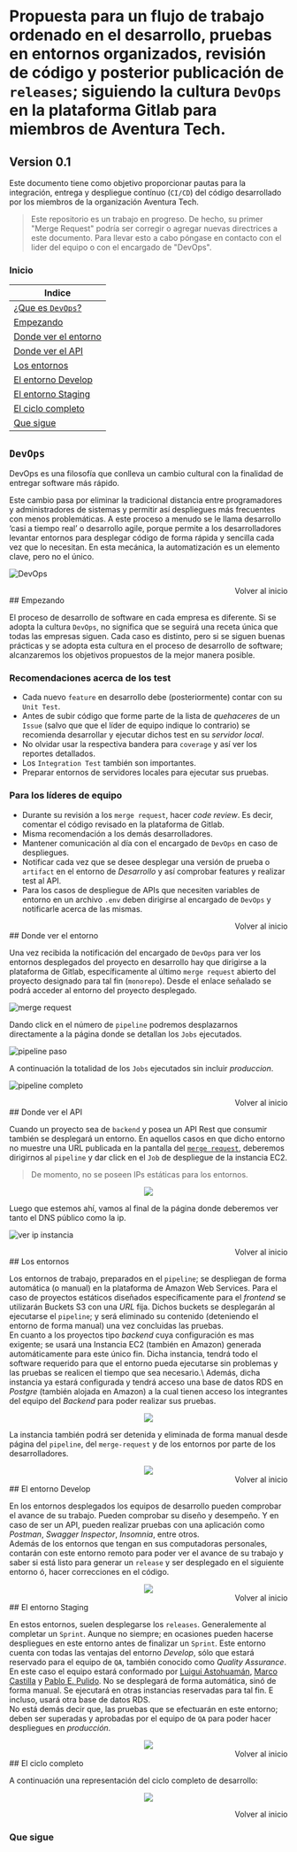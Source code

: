 # Propuesta para un flujo de trabajo ordenado en el desarrollo, pruebas en entornos organizados, revisión de código y posterior publicación de `releases`; siguiendo la cultura `DevOps` en la plataforma Gitlab para miembros de Aventura Tech.
## Version 0.1

Este documento tiene como objetivo proporcionar pautas para la integración, entrega y despliegue contínuo (`CI/CD`) del código desarrollado por los miembros de la organización Aventura Tech.

>Este repositorio es un trabajo en progreso. De hecho, su primer "Merge Request" podría ser corregir o agregar nuevas directrices a este documento. Para llevar esto a cabo póngase en contacto con el lider del equipo o con el encargado de "DevOps".


<a name="#inicio"></a>
### Inicio

| Indice |
|--|
| [¿Que es `DevOps`?](#devops) |
| [Empezando](#empezando) |
| [Donde ver el entorno](#donde-ver-el-entorno) |
| [Donde ver el API](#donde-ver-el-api) |
| [Los entornos](#los-entornos) |
| [El entorno Develop](#el-entorno-develop) |
| [El entorno Staging](#el-entorno-staging) |
| [El ciclo completo](#el-ciclo-completo) |
| [Que sigue](#que-sigue) |


<a name="#devops"></a>
## `DevOps`

DevOps es una filosofía que conlleva un cambio cultural con la finalidad de entregar software más rápido.

Este cambio pasa por eliminar la tradicional distancia entre programadores y administradores de sistemas y permitir así despliegues más frecuentes con menos problemáticas. A este proceso a menudo se le llama desarrollo ‘casi a tiempo real’ o desarrollo agile, porque permite a los desarrolladores levantar entornos para desplegar código de forma rápida y sencilla cada vez que lo necesitan. En esta mecánica, la automatización es un elemento clave, pero no el único. 

![DevOps](img/devops.jpg "DevOps")

<div style="text-align:right"><a name="#inicio">Volver al inicio</a></div>
<a name="##empezando"></a>
## Empezando

El proceso de desarrollo de software en cada empresa es diferente. Si se adopta la cultura `DevOps`, no significa que se seguirá una receta única que todas las empresas siguen.
Cada caso es distinto, pero si se siguen buenas prácticas y se adopta esta cultura en el proceso de desarrollo de software; alcanzaremos los objetivos propuestos de la mejor manera posible.

### Recomendaciones acerca de los test

- Cada nuevo `feature` en desarrollo debe (posteriormente) contar con su `Unit Test`.
- Antes de subir código que forme parte de la lista de *quehaceres* de un `Issue` (salvo que que el líder de equipo indique lo contrario) se recomienda desarrollar y ejecutar dichos test en su *servidor local*.
- No olvidar usar la respectiva bandera para `coverage` y así ver los reportes detallados.
- Los `Integration Test` también son importantes.
- Preparar entornos de servidores locales para ejecutar sus pruebas.

### Para los líderes de equipo

- Durante su revisión a los `merge request`, hacer *code review*. Es decir, comentar el código revisado en la plataforma de Gitlab.
- Misma recomendación a los demás desarrolladores.
- Mantener comunicación al día con el encargado de `DevOps` en caso de despliegues.
- Notificar cada vez que se desee desplegar una versión de prueba o `artifact` en el entorno de *Desarrollo* y así comprobar features y realizar test al API.
- Para los casos de despliegue de APIs que necesiten variables de entorno en un archivo `.env` deben dirigirse al encargado de `DevOps` y notificarle acerca de las mismas.

<div style="text-align:right"><a name="#inicio">Volver al inicio</a></div>
<a name="#donde-ver-el-entorno"></a>
## Donde ver el entorno

Una vez recibida la notificación del encargado de `DevOps` para ver los entornos desplegados del proyecto en desarrollo hay que dirigirse a la plataforma de Gitlab, específicamente al último `merge request` abierto del proyecto designado para tal fin (`monorepo`).
Desde el enlace señalado se podrá acceder al entorno del proyecto desplegado. 

![merge request](img/merge-request.jpg "merge request")

Dando click en el número de `pipeline` podremos desplazarnos directamente a la página donde se detallan los `Jobs` ejecutados.

![pipeline paso](img/pipeline-paso.jpg "pipeline paso")

A continuación la totalidad de los `Jobs` ejecutados sin incluir *produccion*.

![pipeline completo](img/pipeline-completo.jpg "pipeline completo")

<div style="text-align:right"><a name="#inicio">Volver al inicio</a></div>
<a name="#donde-ver-el-api"></a>
## Donde ver el API

Cuando un proyecto sea de `backend` y posea un API Rest que consumir también se desplegará un entorno. 
En aquellos casos en que dicho entorno no muestre una URL publicada en la pantalla del [`merge request`](#donde-ver-el-entorno), deberemos dirigirnos al `pipeline` y dar click en el `Job` de despliegue de la instancia EC2.

> De momento, no se poseen IPs estáticas para los entornos.

<div style="text-align:center"><img src="img/ver-instancia.jpg" /></div>

Luego que estemos ahí, vamos al final de la página donde deberemos ver tanto el DNS público como la ip.

![ver ip instancia](img/ver-ip-instancia.jpg "ver ip instancia")

<div style="text-align:right"><a name="#inicio">Volver al inicio</a></div>
<a name="#los-entornos"></a>
## Los entornos

Los entornos de trabajo, preparados en el `pipeline`; se despliegan de forma automática (o manual) en la plataforma de Amazon Web Services. 
Para el caso de proyectos estáticos diseñados específicamente para el *frontend* se utilizarán Buckets S3 con una *URL* fija. Dichos buckets se desplegarán al ejecutarse el `pipeline`; y será eliminado su contenido (deteniendo el entorno de forma manual) una vez concluidas las pruebas.\
En cuanto a los proyectos tipo *backend* cuya configuración es mas exigente; se usará una Instancia EC2 (también en Amazon) generada automáticamente para este único fin.
Dicha instancia, tendrá todo el software requerido para que el entorno pueda ejecutarse sin problemas y las pruebas se realicen el tiempo que sea necesario.\ 
Además, dicha instancia ya estará configurada y tendrá acceso una base de datos RDS en *Postgre* (también alojada en Amazon) a la cual tienen acceso los integrantes del equipo del *Backend* para poder realizar sus pruebas.

<div style="text-align:center"><img src="img/eliminar-entorno1.jpg" /></div>

La instancia también podrá ser detenida y eliminada de forma manual desde página del `pipeline`, del `merge-request` y de los entornos por parte de los desarrolladores.

<div style="text-align:center"><img src="img/eliminar-entorno2.jpg" /></div>

<div style="text-align:right"><a name="#inicio">Volver al inicio</a></div>
<a name="#el-entorno-develop"></a>
## El entorno Develop

En los entornos desplegados los equipos de desarrollo pueden comprobar el avance de su trabajo. Pueden comprobar su diseño y desempeño. Y en caso de ser un API, pueden realizar pruebas con una aplicación como *Postman*, *Swagger Inspector*, *Insomnia*, entre otros.\
Además de los entornos que tengan en sus computadoras personales, contarán con este entorno remoto para poder ver el avance de su trabajo y saber si está listo para generar un `release` y ser desplegado en el siguiente entorno ó, hacer correcciones en el código.

<div style="text-align:center"><img src="img/entorno-develop.jpg" /></div>

<div style="text-align:right"><a name="#inicio">Volver al inicio</a></div>
<a name="#el-entorno-staging"></a>
## El entorno Staging

En estos entornos, suelen desplegarse los `releases`. Generalemente al completar un `Sprint`. Aunque no siempre; en ocasiones pueden hacerse despliegues en este entorno antes de finalizar un `Sprint`.
Este entorno cuenta con todas las ventajas del entorno *Develop*, sólo que estará reservado para el equipo de `QA`, también conocido como *Quality Assurance*.\
En este caso el equipo estará conformado por [Luigui Astohuamán](@luiguimario), [Marco Castilla]( @mact35) y [Pablo E. Pulido](@pulidovpe).
No se desplegará de forma automática, sinó de forma manual. Se ejecutará en otras instancias reservadas para tal fin. E incluso, usará otra base de datos RDS.\
No está demás decir que, las pruebas que se efectuarán en este entorno; deben ser superadas y aprobadas por el equipo de `QA` para poder hacer despliegues en *producción*.

<div style="text-align:center"><img src="img/entorno-staging.jpg" /></div>

<div style="text-align:right"><a name="#inicio">Volver al inicio</a></div>
<a name="#el-ciclo-completo"></a>
## El ciclo completo

A continuación una representación del ciclo completo de desarrollo:

<div style="text-align:center"><img src="img/pipeline-stages.jpg" /></div>

<div style="text-align:right"><a name="#inicio"><p>Volver al inicio</p></a>
</div>

<a name="#que-sigue"></a>
### Que sigue